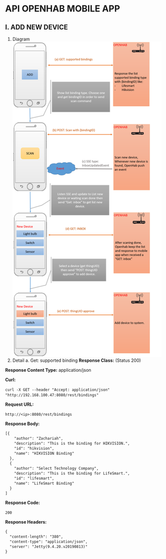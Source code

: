 # API OPENHAB MOBILE APP
## I. ADD NEW DEVICE
1. Diagram
![Diagram](/addnewdevicediagram.png)
2. Detail
    a. Get: supported binding
**Response Class:** (Status 200)

**Response Content Type:** application/json

**Curl:** 

```curl -X GET --header "Accept: application/json" "http://192.168.100.47:8080/rest/bindings"```

**Request URL:**

```http://<ip>:8080/rest/bindings```

**Response Body:**
```
[{
    "author": "Zachariah",
    "description": "This is the binding for HIKVISION.",
    "id": "hikvision",
    "name": "HIKVISION Binding"
  },
  {
    "author": "Select Technology Company",
    "description": "This is the binding for LifeSmart.",
    "id": "lifesmart",
    "name": "LifeSmart Binding"
  }
]
```

**Response Code:** 

```200```

**Response Headers:**

```
{
  "content-length": "380",
  "content-type": "application/json",
  "server": "Jetty(9.4.20.v20190813)"
}
```

